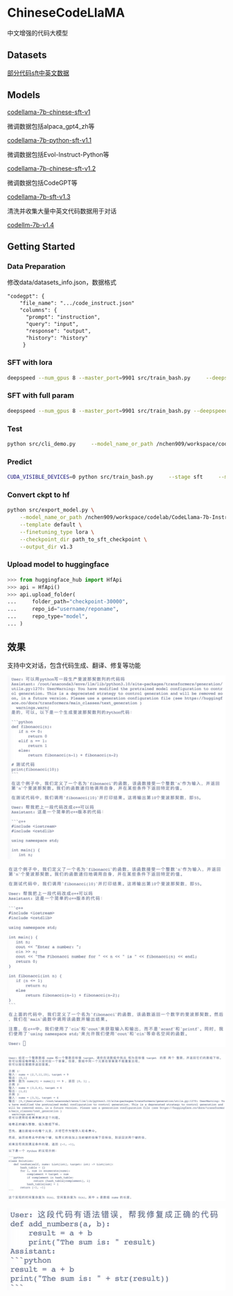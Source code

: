 # ChineseCodeLlaMA

中文增强的代码大模型

## Datasets

[部分代码sft中英文数据](https://huggingface.co/datasets/nchen909/hugcode-codesft)

## Models

[codellama-7b-chinese-sft-v1](https://huggingface.co/nchen909/codellama-7b-chinese-sft-v1)

微调数据包括alpaca_gpt4_zh等

[codellama-7b-python-sft-v1.1](https://huggingface.co/nchen909/codellama-7b-python-sft-v1.1)

微调数据包括Evol-Instruct-Python等

[codellama-7b-chinese-sft-v1.2](https://huggingface.co/nchen909/codellama-7b-chinese-sft-v1.2)

微调数据包括CodeGPT等

[codellama-7b-sft-v1.3](https://huggingface.co/nchen909/codellama-7b-sft-v1.3)

清洗并收集大量中英文代码数据用于对话

[codellm-7b-v1.4](https://huggingface.co/nchen909/codellm-7b-v4)

## Getting Started

### Data Preparation

修改data/datasets_info.json，数据格式

```
"codegpt": {
    "file_name": ".../code_instruct.json"
    "columns": {
      "prompt": "instruction",
      "query": "input",
      "response": "output",
      "history": "history"
     }
```

### SFT with lora

```bash
deepspeed --num_gpus 8 --master_port=9901 src/train_bash.py     --deepspeed ds_config.json     --stage sft     --model_name_or_path /nchen909/workspace/codelab/CodeLlama-7b-Instruct-hf     --do_train     --dataset codesft     --template default     --finetuning_type lora     --lora_target q_proj,v_proj     --output_dir path_to_sft_checkpoint     --overwrite_cache     --per_device_train_batch_size 4     --gradient_accumulation_steps 4     --lr_scheduler_type cosine     --logging_steps 10     --save_steps 1000     --learning_rate 5e-5     --num_train_epochs 3.0     --plot_loss     --fp16     --overwrite_output_dir
```

### SFT with full param

```bash
deepspeed --num_gpus 8 --master_port=9901 src/train_bash.py --deepspeed ds_config_zero3.json --stage sft --model_name_or_path /nchen909/workspace/codelab/CodeLlama-7b-Instruct-hf --do_train --dataset code_exer --template default --finetuning_type full --output_dir path_to_sft_checkpoint --overwrite_cache --per_device_train_batch_size 1 --gradient_accumulation_steps 16 --lr_scheduler_type cosine --logging_steps 10 --save_steps 1000 --learning_rate 5e-5 --num_train_epochs 3.0 --fp16 --plot_loss  --overwrite_output_dir
```

### Test

```bash
python src/cli_demo.py     --model_name_or_path /nchen909/workspace/codelab/CodeLlama-7b-Instruct-hf     --template default     --finetuning_type lora     --checkpoint_dir checkpoint-30000
```

### Predict

```bash
CUDA_VISIBLE_DEVICES=0 python src/train_bash.py     --stage sft     --model_name_or_path /nchen909/workspace/codelab/CodeLlama-7b-Instruct-hf     --do_predict     --dataset codealpaca     --template default     --finetuning_type lora     --checkpoint_dir path_to_sft_checkpoint     --output_dir path_to_predict_result     --per_device_eval_batch_size 8     --max_samples 100     --predict_with_generate
```

### Convert ckpt to hf 

```bash
python src/export_model.py \
    --model_name_or_path /nchen909/workspace/codelab/CodeLlama-7b-Instruct-hf \
    --template default \
    --finetuning_type lora \
    --checkpoint_dir path_to_sft_checkpoint \
    --output_dir v1.3
```

### Upload model to huggingface

```python
>>> from huggingface_hub import HfApi
>>> api = HfApi()
>>> api.upload_folder(
...     folder_path="checkpoint-30000",
...     repo_id="username/reponame",
...     repo_type="model",
... )
```



## 效果

 支持中文对话，包含代码生成、翻译、修复等功能

![image-20230919150932942](README.assets/image-20230919150932942.png)

![image-20230919150939275](README.assets/image-20230919150939275.png)

![image-20230919150942773](README.assets/image-20230919150942773.png)

![image-20230919150944992](README.assets/image-20230919150944992.png)
